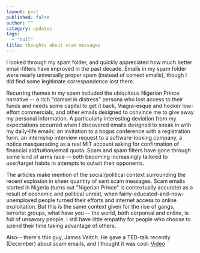 ```yaml
---
layout: post
published: false
author: ""
category: updates
tags: 
  - "null"
title: thoughts about scam messages
---
```




I looked through my spam folder, and quickly appreciated how much better email-filters have improved in the past decade. Emails in my spam folder were nearly universally proper spam (instead of correct emails), though I did find some legitimate correspondence lost there.

Recurring themes in my spam included the ubiquitous Nigerian Prince narrative -- a rich "damsel in distress" persona who lost access to their funds and needs some capital to get it back, Viagra-esque and hooker low-effort commercials, and other emails designed to convince me to give away my personal information. A particularly interesting deviation from my expectations occurred when I discovered emails designed to sneak in with my daily-life emails: an invitation to a bogus conference with a registration form, an internship interview request to a software-looking company, a notice masquerading as a real MIT account asking for confirmation of financial aid/tuition/email quota. Spam and spam filters have gone through some kind of arms race -- both becoming increasingly tailored to user/target habits in attempts to outwit their opponents.

The articles make mention of the social/political context surrounding the recent explosion in sheer quantity of sent scam messages. Scam emails started in Nigeria (turns out "Nigerian Prince" is contextually accurate) as a result of economic and political unrest, when fairly-educated-and-now-unemployed people turned their efforts and internet access to online exploitation. But this is the same context given for the rise of gangs, terrorist groups, what have you -- the world, both corporeal and online, is full of unsavory people. I still have little empathy for people who choose to spend their time taking advantage of others.

Also-- there's this guy, James Veitch. He gave a TED-talk recently (December) about scam emails, and I thought it was cool: [Video](https://www.ted.com/talks/james_veitch_this_is_what_happens_when_you_reply_to_spam_email?language=en)